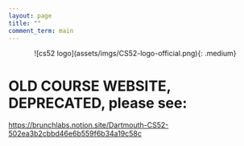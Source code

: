 ```yaml
---
layout: page
title: ""
comment_term: main
---
```



<div markdown="1" style="text-align:center">
![cs52 logo](assets/imgs/CS52-logo-official.png){: .medium}
</div>

# OLD COURSE WEBSITE, DEPRECATED, please see: 

https://brunchlabs.notion.site/Dartmouth-CS52-502ea3b2cbbd46e6b559f6b34a19c58c